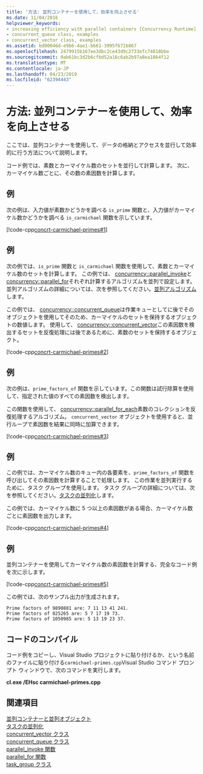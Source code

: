 ```yaml
---
title: '方法: 並列コンテナーを使用して、効率を向上させる'
ms.date: 11/04/2016
helpviewer_keywords:
- increasing efficiency with parallel containers [Concurrency Runtime]
- concurrent_queue class, examples
- concurrent_vector class, examples
ms.assetid: bd00046d-e9b6-4ae1-b661-3995f671b867
ms.openlocfilehash: 2479915b167ee3dbc2ce43d9c2733efc74818bbe
ms.sourcegitcommit: 0ab61bc3d2b6cfbd52a16c6ab2b97a8ea1864f12
ms.translationtype: MT
ms.contentlocale: ja-JP
ms.lasthandoff: 04/23/2019
ms.locfileid: "62394443"
---
```

# <a name="how-to-use-parallel-containers-to-increase-efficiency"></a>方法: 並列コンテナーを使用して、効率を向上させる

ここでは、並列コンテナーを使用して、データの格納とアクセスを並行して効率的に行う方法について説明します。

コード例では、素数とカーマイケル数のセットを並行して計算します。 次に、カーマイケル数ごとに、その数の素因数を計算します。

## <a name="example"></a>例

次の例は、入力値が素数かどうかを調べる `is_prime` 関数と、入力値がカーマイケル数かどうかを調べる `is_carmichael` 関数を示しています。

[!code-cpp[concrt-carmichael-primes#1](../../parallel/concrt/codesnippet/cpp/how-to-use-parallel-containers-to-increase-efficiency_1.cpp)]

## <a name="example"></a>例

次の例では、`is_prime` 関数と `is_carmichael` 関数を使用して、素数とカーマイケル数のセットを計算します。 この例では、 [concurrency::parallel_invoke](reference/concurrency-namespace-functions.md#parallel_invoke)と[concurrency::parallel_for](reference/concurrency-namespace-functions.md#parallel_for)それぞれ計算するアルゴリズムを並列で設定します。 並列アルゴリズムの詳細については、次を参照してください。[並列アルゴリズム](../../parallel/concrt/parallel-algorithms.md)します。

この例では、 [concurrency::concurrent_queue](../../parallel/concrt/reference/concurrent-queue-class.md)は作業キューとしてに後でそのオブジェクトを使用してそのため、カーマイケルのセットを保持するオブジェクトの数値します。 使用して、 [concurrency::concurrent_vector](../../parallel/concrt/reference/concurrent-vector-class.md)この素因数を検出するセットを反復処理には後であるために、素数のセットを保持するオブジェクト。

[!code-cpp[concrt-carmichael-primes#2](../../parallel/concrt/codesnippet/cpp/how-to-use-parallel-containers-to-increase-efficiency_2.cpp)]

## <a name="example"></a>例

次の例は、`prime_factors_of` 関数を示しています。この関数は試行除算を使用して、指定された値のすべての素因数を検出します。

この関数を使用して、 [concurrency::parallel_for_each](reference/concurrency-namespace-functions.md#parallel_for_each)素数のコレクションを反復処理するアルゴリズム。 `concurrent_vector` オブジェクトを使用すると、並行ループで素因数を結果に同時に加算できます。

[!code-cpp[concrt-carmichael-primes#3](../../parallel/concrt/codesnippet/cpp/how-to-use-parallel-containers-to-increase-efficiency_3.cpp)]

## <a name="example"></a>例

この例では、カーマイケル数のキュー内の各要素を、`prime_factors_of` 関数を呼び出してその素因数を計算することで処理します。 この作業を並列実行するために、タスク グループを使用します。 タスク グループの詳細については、次を参照してください。[タスクの並列化](../../parallel/concrt/task-parallelism-concurrency-runtime.md)します。

この例では、カーマイケル数に 5 つ以上の素因数がある場合、カーマイケル数ごとに素因数を出力します。

[!code-cpp[concrt-carmichael-primes#4](../../parallel/concrt/codesnippet/cpp/how-to-use-parallel-containers-to-increase-efficiency_4.cpp)]

## <a name="example"></a>例

並列コンテナーを使用してカーマイケル数の素因数を計算する、完全なコード例を次に示します。

[!code-cpp[concrt-carmichael-primes#5](../../parallel/concrt/codesnippet/cpp/how-to-use-parallel-containers-to-increase-efficiency_5.cpp)]

この例では、次のサンプル出力が生成されます。

```Output
Prime factors of 9890881 are: 7 11 13 41 241.
Prime factors of 825265 are: 5 7 17 19 73.
Prime factors of 1050985 are: 5 13 19 23 37.
```

## <a name="compiling-the-code"></a>コードのコンパイル

コード例をコピーし、Visual Studio プロジェクトに貼り付けるか、という名前のファイルに貼り付ける`carmichael-primes.cpp`Visual Studio コマンド プロンプト ウィンドウで、次のコマンドを実行します。

**cl.exe /EHsc carmichael-primes.cpp**

## <a name="see-also"></a>関連項目

[並列コンテナーと並列オブジェクト](../../parallel/concrt/parallel-containers-and-objects.md)<br/>
[タスクの並列化](../../parallel/concrt/task-parallelism-concurrency-runtime.md)<br/>
[concurrent_vector クラス](../../parallel/concrt/reference/concurrent-vector-class.md)<br/>
[concurrent_queue クラス](../../parallel/concrt/reference/concurrent-queue-class.md)<br/>
[parallel_invoke 関数](reference/concurrency-namespace-functions.md#parallel_invoke)<br/>
[parallel_for 関数](reference/concurrency-namespace-functions.md#parallel_for)<br/>
[task_group クラス](reference/task-group-class.md)
